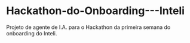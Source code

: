 # Hackathon-do-Onboarding---Inteli
Projeto de agente de I.A. para o Hackathon da primeira semana do onboarding do Inteli.
